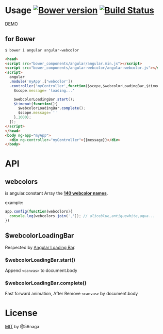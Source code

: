 # Usage [![Bower version][bower-image]][bower] [![Build Status][travis-image]][travis]
[DEMO](http://jsrun.it/59naga/angular-webcolor)

## for Bower
```bash
$ bower i angular angular-webcolor
```

```html
<head>
<script src="bower_components/angular/angular.min.js"></script>
<script src="bower_components/angular-webcolor/angular-webcolor.js"></script>
<script>
  angular
  .module('myApp',['webcolor'])
  .controller('myController',function($scope,$webcolorLoadingBar,$timeout){
    $scope.message= 'loading...'

    $webcolorLoadingBar.start();
    $timeout(function(){
      $webcolorLoadingBar.complete();
      $scope.message= ''
    },1000);
  });
</script>
</head>
<body ng-app="myApp">
  <div ng-controller="myController">{{message}}</div>
</body>
```

# API
## webcolors
is angular.constant Array the **[140 webcolor names](http://www.w3schools.com/html/html_colornames.asp)**.

example:
```js
app.config(function(webcolors){
  console.log(webcolors.join(',')); // aliceblue,antiquewhite,aqua...
})
```
## $webcolorLoadingBar
Respected by [Angular Loading Bar](http://chieffancypants.github.io/angular-loading-bar/).
### $webcolorLoadingBar.start()
Append `<canvas>` to document.body
### $webcolorLoadingBar.complete()
Fast forward animation, After Remove `<canvas>` by document.body

# License
[MIT][License] by @59naga

[License]: http://59naga.mit-license.org/

[bower-image]: https://badge.fury.io/bo/angular-webcolor.svg
[bower]: http://badge.fury.io/bo/angular-webcolor
[travis-image]: https://travis-ci.org/59naga/angular-webcolor.svg?branch=master
[travis]: https://travis-ci.org/59naga/angular-webcolor